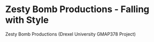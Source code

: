 # Zesty Bomb Productions - Falling with Style
Zesty Bomb Productions (Drexel University GMAP378 Project)
